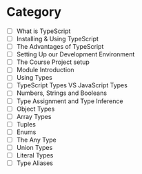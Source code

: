 # Category

- [ ] What is TypeScript
- [ ] Installing & Using TypeScript
- [ ] The Advantages of TypeScript
- [ ] Setting Up our Development Environment
- [ ] The Course Project setup
- [ ] Module Introduction
- [ ] Using Types
- [ ] TypeScript Types VS JavaScript Types
- [ ] Numbers, Strings and Booleans
- [ ] Type Assignment and Type Inference
- [ ] Object Types
- [ ] Array Types
- [ ] Tuples
- [ ] Enums
- [ ] The Any Type
- [ ] Union Types
- [ ] Literal Types
- [ ] Type Aliases
